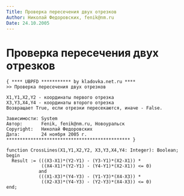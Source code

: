 ```yaml
---
Title: Проверка пересечения двух отрезков
Author: Николай Федоровских, fenik@nm.ru
Date: 24.10.2005
---
```



Проверка пересечения двух отрезков
==================================


    { **** UBPFD *********** by kladovka.net.ru ****
    >> Проверка пересечения двух отрезков
     
    X1,Y1,X2,Y2 - координаты первого отрезка
    X3,Y3,X4,Y4 - координаты второго отрезка
    Возвращает True, если отрезки пересекаются, иначе - False.
     
    Зависимости: System
    Автор:       Fenik, fenik@nm.ru, Новоуральск
    Copyright:   Николай Федоровских
    Дата:        24 ноября 2005 г.
    ********************************************** }
     
    function CrossLines(X1,Y1,X2,Y2, X3,Y3,X4,Y4: Integer): Boolean;
    begin
      Result := (((X3-X1)*(Y2-Y1) - (Y3-Y1)*(X2-X1)) *
                 ((X4-X1)*(Y2-Y1) - (Y4-Y1)*(X2-X1)) <= 0)
                and
                (((X1-X3)*(Y4-Y3) - (Y1-Y3)*(X4-X3)) *
                 ((X2-X3)*(Y4-Y3) - (Y2-Y3)*(X4-X3)) <= 0)
    end;

